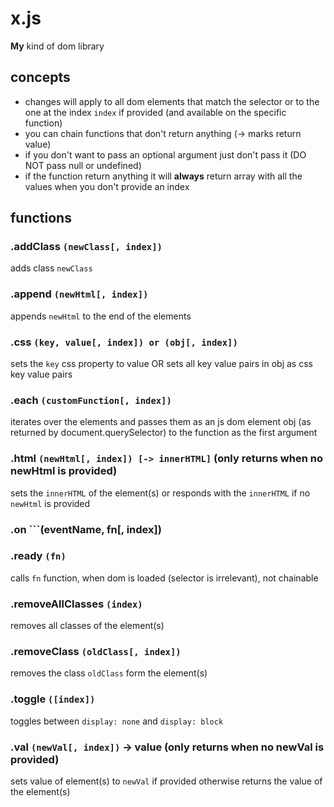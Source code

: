 # x.js
**My** kind of dom library

## concepts
- changes will apply to all dom elements that match the selector or to the one at the index ```index``` if provided (and available on the specific function)
- you can chain functions that don't return anything (-> marks return value)
- if you don't want to pass an optional argument just don't pass it (DO NOT pass null or undefined)
- if the function return anything it will **always** return array with all the values when you don't provide an index

## functions

### .addClass ```(newClass[, index])```
adds class ```newClass```

### .append ```(newHtml[, index])```
appends ```newHtml``` to the end of the elements

### .css ```(key, value[, index]) or (obj[, index])```
sets the ```key``` css property to value OR sets all key value pairs in obj as css key value pairs

### .each ```(customFunction[, index])```
iterates over the elements and passes them as an js dom element obj (as returned by document.querySelector) to the function as the first argument

### .html ```(newHtml[, index]) [-> innerHTML]``` (only returns when no newHtml is provided)
sets the ```innerHTML``` of the element(s) or responds with the ```innerHTML``` if no ```newHtml``` is provided

### .on ```(eventName, fn[, index])

### .ready ```(fn)```
calls ```fn``` function, when dom is loaded (selector is irrelevant), not chainable

### .removeAllClasses ```(index)```
removes all classes of the element(s)

### .removeClass ```(oldClass[, index])```
removes the class ```oldClass``` form the element(s)

### .toggle ```([index])```
toggles between ```display: none``` and ```display: block```

### .val ```(newVal[, index])``` -> value (only returns when no newVal is provided)
sets value of element(s) to ```newVal``` if provided otherwise returns the value of the element(s)
